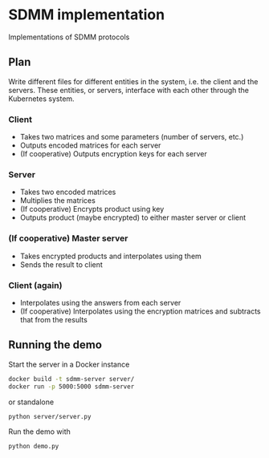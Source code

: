 # SDMM implementation

Implementations of SDMM protocols

## Plan

Write different files for different entities in the system, i.e. the client and the servers. These entities, or servers, interface with each other through the Kubernetes system.

### Client

- Takes two matrices and some parameters (number of servers, etc.)
- Outputs encoded matrices for each server
- (If cooperative) Outputs encryption keys for each server
  

### Server

- Takes two encoded matrices
- Multiplies the matrices
- (If cooperative) Encrypts product using key
- Outputs product (maybe encrypted) to either master server or client

### (If cooperative) Master server

- Takes encrypted products and interpolates using them
- Sends the result to client

### Client (again)

- Interpolates using the answers from each server
- (If cooperative) Interpolates using the encryption matrices and subtracts that from the results


## Running the demo

Start the server in a Docker instance

```bash
docker build -t sdmm-server server/
docker run -p 5000:5000 sdmm-server
```

or standalone
```bash
python server/server.py
```

Run the demo with

```bash
python demo.py
```